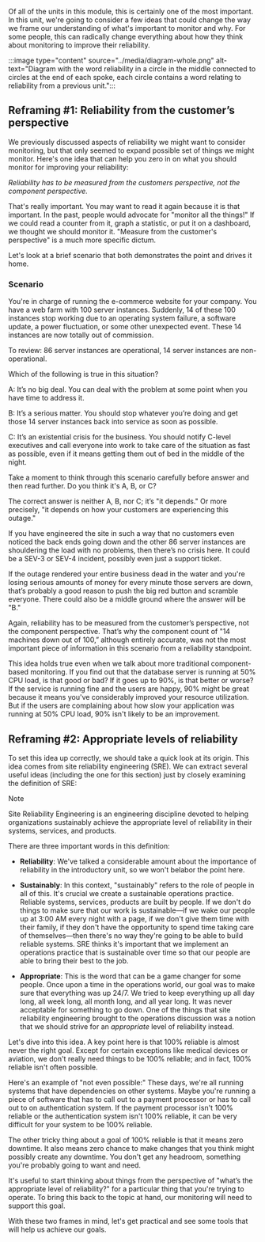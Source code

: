 Of all of the units in this module, this is certainly one of the most important. In this unit, we're going to consider a few ideas that could change the way we frame our understanding of what's important to monitor and why. For some people, this can radically change everything about how they think about monitoring to improve their reliability.

:::image type="content" source="../media/diagram-whole.png" alt-text="Diagram with the word reliability in a circle in the middle connected to circles at the end of each spoke, each circle contains a word relating to reliability from a previous unit.":::

## Reframing #1: Reliability from the customer’s perspective

We previously discussed aspects of reliability we might want to consider monitoring, but that only seemed to expand possible set of things we might monitor. Here's one idea that can help you zero in on what you should monitor for improving your reliability:

*Reliability has to be measured from the customers perspective, not the component perspective.*

That's really important. You may want to read it again because it is that important. In the past, people would advocate for "monitor all the things!" If we could read a counter from it, graph a statistic, or put it on a dashboard, we thought we should monitor it. "Measure from the customer's perspective" is a much more specific dictum.

Let's look at a brief scenario that both demonstrates the point and drives it home.

### Scenario

You're in charge of running the e-commerce website for your company. You have a web farm with 100 server instances. Suddenly, 14 of these 100 instances stop working due to an operating system failure, a software update, a power fluctuation, or some other unexpected event. These 14 instances are now totally out of commission.

To review: 86 server instances are operational, 14 server instances are non-operational.

Which of the following is true in this situation?

A: It’s no big deal. You can deal with the problem at some point when you have time to address it.

B: It’s a serious matter. You should stop whatever you’re doing and get those 14 server instances back into service as soon as possible.

C: It’s an existential crisis for the business. You should notify C-level executives and call everyone into work to take care of the situation as fast as possible, even if it means getting them out of bed in the middle of the night.

Take a moment to think through this scenario carefully before answer and then read further. Do you think it's A, B, or C?

The correct answer is neither A, B, nor C; it’s "it depends." Or more precisely, "it depends on how your customers are experiencing this outage."

If you have engineered the site in such a way that no customers even noticed the back ends going down and the other 86 server instances are shouldering the load with no problems, then there’s no crisis here. It could be a SEV-3 or SEV-4 incident, possibly even just a support ticket.

If the outage rendered your entire business dead in the water and you're losing serious amounts of money for every minute those servers are down, that’s probably a good reason to push the big red button and scramble everyone. There could also be a middle ground where the answer will be "B."

Again, reliability has to be measured from the customer’s perspective, not the component perspective. That’s why the component count of "14 machines down out of 100,” although entirely accurate, was not the most important piece of information in this scenario from a reliability standpoint.

This idea holds true even when we talk about more traditional component-based monitoring. If you find out that the database server is running at 50% CPU load, is that good or bad? If it goes up to 90%, is that better or worse? If the service is running fine and the users are happy, 90% might be great because it means you've considerably improved your resource utilization. But if the users are complaining about how slow your application was running at 50% CPU load, 90% isn't likely to be an improvement.

## Reframing #2: Appropriate levels of reliability

To set this idea up correctly, we should take a quick look at its origin. This idea comes from site reliability engineering (SRE). We can extract several useful ideas (including the one for this section) just by closely examining the definition of SRE:

> [!NOTE]
> Site Reliability Engineering is an engineering discipline devoted to helping organizations sustainably achieve the appropriate level of reliability in their systems, services, and products.

There are three important words in this definition:

- **Reliability**: We've talked a considerable amount about the importance of reliability in the introductory unit, so we won't belabor the point here.

- **Sustainably**: In this context, "sustainably" refers to the role of people in all of this. It's crucial we create a sustainable operations practice. Reliable systems, services, products are built by people. If we don't do things to make sure that our work is sustainable—if we wake our people up at 3:00 AM every night with a page, if we don't give them time with their family, if they don't have the opportunity to spend time taking care of themselves—then there's no way they're going to be able to build reliable systems. SRE thinks it's important that we implement an operations practice that is sustainable over time so that our people are able to bring their best to the job.

- **Appropriate**: This is the word that can be a game changer for some people. Once upon a time in the operations world, our goal was to make sure that everything was up 24/7. We tried to keep everything up all day long, all week long, all month long, and all year long. It was never acceptable for something to go down. One of the things that site reliability engineering brought to the operations discussion was a notion that we should strive for an *appropriate* level of reliability instead.

Let's dive into this idea. A key point here is that 100% reliable is almost never the right goal. Except for certain exceptions like medical devices or aviation, we don't really need things to be 100% reliable; and in fact, 100% reliable isn't often possible.

Here's an example of "not even possible:" These days, we're all running systems that have dependencies on other systems. Maybe you're running a piece of software that has to call out to a payment processor or has to call out to on authentication system. If the payment processor isn't 100% reliable or the authentication system isn't 100% reliable, it can be very difficult for your system to be 100% reliable.

The other tricky thing about a goal of 100% reliable is that it means zero downtime. It also means zero chance to make changes that you think might possibly create any downtime. You don't get any headroom, something you're probably going to want and need.

It's useful to start thinking about things from the perspective of "what’s the appropriate level of reliability?" for a particular thing that you're trying to operate. To bring this back to the topic at hand, our monitoring will need to support this goal.

With these two frames in mind, let's get practical and see some tools that will help us achieve our goals.
